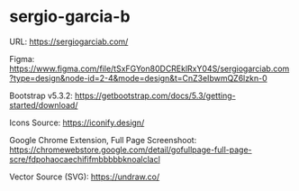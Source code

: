 # sergio-garcia-b
URL: https://sergiogarciab.com/

Figma:
https://www.figma.com/file/tSxFGYon80DCREklRxY04S/sergiogarciab.com?type=design&node-id=2-4&mode=design&t=CnZ3eIbwmQZ6lzkn-0

Bootstrap v5.3.2: 
https://getbootstrap.com/docs/5.3/getting-started/download/

Icons Source:
https://iconify.design/

Google Chrome Extension, Full Page Screenshoot:
https://chromewebstore.google.com/detail/gofullpage-full-page-scre/fdpohaocaechififmbbbbbknoalclacl

Vector Source (SVG):
https://undraw.co/